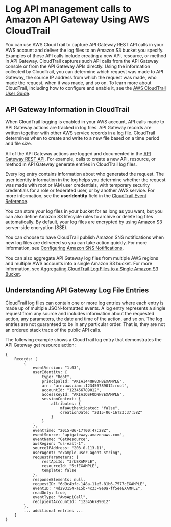 # Log API management calls to Amazon API Gateway Using AWS CloudTrail<a name="cloudtrail"></a>

You can use AWS CloudTrail to capture API Gateway REST API calls in your AWS account and deliver the log files to an Amazon S3 bucket you specify\. Examples of these API calls include creating a new API, resource, or method in API Gateway\. CloudTrail captures such API calls from the API Gateway console or from the API Gateway APIs directly\. Using the information collected by CloudTrail, you can determine which request was made to API Gateway, the source IP address from which the request was made, who made the request, when it was made, and so on\. To learn more about CloudTrail, including how to configure and enable it, see the [AWS CloudTrail User Guide](http://docs.aws.amazon.com/awscloudtrail/latest/userguide/)\.

## API Gateway Information in CloudTrail<a name="service-info-in-cloudtrail"></a>

When CloudTrail logging is enabled in your AWS account, API calls made to API Gateway actions are tracked in log files\. API Gateway records are written together with other AWS service records in a log file\. CloudTrail determines when to create and write to a new file based on a time period and file size\.

All of the API Gateway actions are logged and documented in the [API Gateway REST API](api-ref.md)\. For example, calls to create a new API, resource, or method in API Gateway generate entries in CloudTrail log files\. 

Every log entry contains information about who generated the request\. The user identity information in the log helps you determine whether the request was made with root or IAM user credentials, with temporary security credentials for a role or federated user, or by another AWS service\. For more information, see the **userIdentity** field in the [CloudTrail Event Reference](http://docs.aws.amazon.com/awscloudtrail/latest/userguide/event_reference_top_level.html)\.

You can store your log files in your bucket for as long as you want, but you can also define Amazon S3 lifecycle rules to archive or delete log files automatically\. By default, your log files are encrypted by using Amazon S3 server\-side encryption \(SSE\)\.

You can choose to have CloudTrail publish Amazon SNS notifications when new log files are delivered so you can take action quickly\. For more information, see [Configuring Amazon SNS Notifications](http://docs.aws.amazon.com/awscloudtrail/latest/userguide/getting_notifications_top_level.html)\.

You can also aggregate API Gateway log files from multiple AWS regions and multiple AWS accounts into a single Amazon S3 bucket\. For more information, see [Aggregating CloudTrail Log Files to a Single Amazon S3 Bucket](http://docs.aws.amazon.com/awscloudtrail/latest/userguide/aggregating_logs_top_level.html)\.

## Understanding API Gateway Log File Entries<a name="understanding-service-name-entries"></a>

CloudTrail log files can contain one or more log entries where each entry is made up of multiple JSON\-formatted events\. A log entry represents a single request from any source and includes information about the requested action, any parameters, the date and time of the action, and so on\. The log entries are not guaranteed to be in any particular order\. That is, they are not an ordered stack trace of the public API calls\.

The following example shows a CloudTrail log entry that demonstrates the API Gateway get resource action:

```
{
    Records: [
        {
            eventVersion: "1.03",
            userIdentity: {
                type: "Root",
                principalId: "AKIAI44QH8DHBEXAMPLE",
                arn: "arn:aws:iam::123456789012:root",
                accountId: "123456789012",
                accessKeyId: "AKIAIOSFODNN7EXAMPLE",
                sessionContext: {
                    attributes: {
                        mfaAuthenticated: "false",
                        creationDate: "2015-06-16T23:37:58Z"
                    }
                }
            },
            eventTime: "2015-06-17T00:47:28Z",
            eventSource: "apigateway.amazonaws.com",
            eventName: "GetResource",
            awsRegion: "us-east-1",
            sourceIPAddress: "203.0.113.11",
            userAgent: "example-user-agent-string",
            requestParameters: {
                restApiId: "3rbEXAMPLE",
                resourceId: "5tfEXAMPLE",
                template: false
            },
            responseElements: null,
            requestID: "6d9c4bfc-148a-11e5-81b6-7577cEXAMPLE",
            eventID: "4d293154-a15b-4c33-9e0a-ff5eeEXAMPLE",
            readOnly: true,
            eventType: "AwsApiCall",
            recipientAccountId: "123456789012"
        },
        ... additional entries ...
    ]
}
```